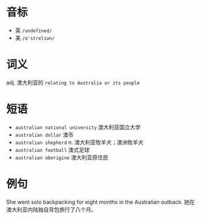 # 音标

- 英 `/undefined/`
- 美 `/ɑ'strelɪən/`

# 词义

adj. 澳大利亚的
`relating to Australia or its people`

# 短语

- `australian national university` 澳大利亚国立大学
- `australian dollar` 澳币
- `australian shepherd` n. 澳大利亚牧羊犬；澳洲牧羊犬
- `australian football` 澳式足球
- `australian aborigine` 澳大利亚原住民

# 例句

She went solo backpacking for eight months in the Australian outback.
她在澳大利亚内陆独自背包旅行了八个月。


